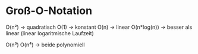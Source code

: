# Groß-O-Notation

O(n²) -> quadratisch
O(1) -> konstant
O(n) -> linear
O(n*log(n)) -> besser als linear (linear logaritmische Laufzeit)

O(n³)
O(n⁴) -> beide polynomiell


